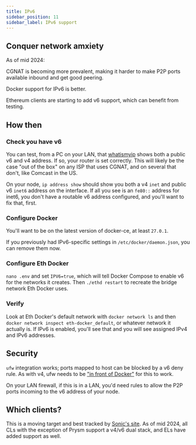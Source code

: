```yaml
---
title: IPv6
sidebar_position: 11
sidebar_label: IPv6 support
---
```


## Conquer network amxiety

As of mid 2024:

CGNAT is becoming more prevalent, making it harder to make P2P ports available inbound and get good peering.

Docker support for IPv6 is better.

Ethereum clients are starting to add v6 support, which can benefit from testing.

## How then

### Check you have v6

You can test, from a PC on your LAN, that [whatismyip](https://whatismyip.com) shows both a public v6 and v4 address.
If so, your router is set correctly. This will likely be the case "out of the box" on any ISP that uses CGNAT, and on
several that don't, like Comcast in the US.

On your node, `ip address show` should show you both a v4 `inet` and public v6 `inet6` address on the interface. If
all you see is an `fe80::` address for inet6, you don't have a routable v6 address configured, and you'll want to fix
that, first.

### Configure Docker

You'll want to be on the latest version of docker-ce, at least `27.0.1`.

If you previously had IPv6-specific settings in `/etc/docker/daemon.json`, you can remove them now.

### Configure Eth Docker

`nano .env` and set `IPV6=true`, which will tell Docker Compose to enable v6 for the networks it creates. Then
`./ethd restart` to recreate the bridge network Eth Docker uses.

### Verify

Look at Eth Docker's default network with `docker network ls` and then `docker network inspect eth-docker_default`,
or whatever network it actually is. If IPv6 is enabled, you'll see that and you will see assigned IPv4 and IPv6
addresses.

## Security

`ufw` integration works; ports mapped to host can be blocked by a v6 deny rule. As with v4, ufw needs to be
["in front of Docker"](../Support/Cloud.md) for this to work.

On your LAN firewall, if this is in a LAN, you'd need rules to allow the P2P ports incoming to the v6 address of your
node.

## Which clients?

This is a moving target and best tracked by [Sonic's site](https://ipv6eth.info). As of mid 2024, all CLs with
the exception of Prysm support a v4/v6 dual stack, and ELs have added support as well.
